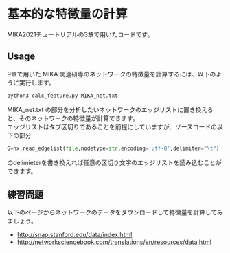 # 基本的な特徴量の計算
MIKA2021チュートリアルの3章で用いたコードです。
## Usage
9章で用いた MIKA 関連研専のネットワークの特徴量を計算するには、以下のように実行します。
```bash
python3 calc_feature.py MIKA_net.txt
```
MIKA_net.txt の部分を分析したいネットワークのエッジリストに置き換えると、そのネットワークの特徴量が計算できます。  
エッジリストはタブ区切りであることを前提にしていますが、ソースコードの以下の部分
```python
G=nx.read_edgelist(file,nodetype=str,encoding='utf-8',delimiter="\t")
```
のdelimieterを書き換えれば任意の区切り文字のエッジリストを読み込むことができます。

## 練習問題
以下のページからネットワークのデータをダウンロードして特徴量を計算してみましょう。
- http://snap.stanford.edu/data/index.html
- http://networksciencebook.com/translations/en/resources/data.html
